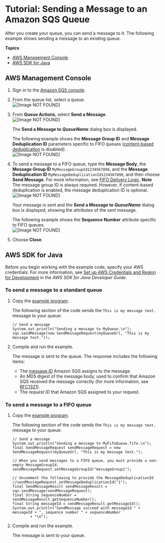 # Tutorial: Sending a Message to an Amazon SQS Queue<a name="sqs-send-message"></a>

After you create your queue, you can send a message to it\. The following example shows sending a message to an existing queue\.

**Topics**
+ [AWS Management Console](#send-message-console)
+ [AWS SDK for Java](#send-message-java)

## AWS Management Console<a name="send-message-console"></a>

1. Sign in to the [Amazon SQS console](https://console.aws.amazon.com/sqs/)\.

1. From the queue list, select a queue\.  
![\[Image NOT FOUND\]](http://docs.aws.amazon.com/AWSSimpleQueueService/latest/SQSDeveloperGuide/images/sqs-tutorials-sending-message-to-queue-select-queue.png)

1. From **Queue Actions**, select **Send a Message**\.  
![\[Image NOT FOUND\]](http://docs.aws.amazon.com/AWSSimpleQueueService/latest/SQSDeveloperGuide/images/sqs-tutorials-sending-message-to-queue-send-a-message.png)

   The **Send a Message to *QueueName*** dialog box is displayed\.

   The following example shows the **Message Group ID** and **Message Deduplication ID** parameters specific to FIFO queues \([content\-based deduplication](FIFO-queues.md#FIFO-queues-exactly-once-processing) is disabled\)\.  
![\[Image NOT FOUND\]](http://docs.aws.amazon.com/AWSSimpleQueueService/latest/SQSDeveloperGuide/images/sqs-tutorials-sending-message-to-queue-send-a-message-dialog-box.png)

1. To send a message to a FIFO queue, type the **Message Body**, the **Message Group ID** `MyMessageGroupId1234567890`, and the **Message Deduplication ID** `MyMessageDeduplicationId1234567890`, and then choose **Send Message**\. For more information, see [FIFO Delivery Logic](FIFO-queues.md#FIFO-queues-understanding-logic)\.
**Note**  
The message group ID is always required\. However, if content\-based deduplication is enabled, the message deduplication ID is optional\.  
![\[Image NOT FOUND\]](http://docs.aws.amazon.com/AWSSimpleQueueService/latest/SQSDeveloperGuide/images/sqs-tutorials-sending-message-to-queue-send-a-message-button-fifo.png)

   Your message is sent and the **Send a Message to *QueueName*** dialog box is displayed, showing the attributes of the sent message\.

   The following example shows the **Sequence Number** attribute specific to FIFO queues\.  
![\[Image NOT FOUND\]](http://docs.aws.amazon.com/AWSSimpleQueueService/latest/SQSDeveloperGuide/images/sqs-tutorials-sending-message-to-queue-send-a-message-message-attributes.png)

1. Choose **Close**\.

## AWS SDK for Java<a name="send-message-java"></a>

Before you begin working with the example code, specify your AWS credentials\. For more information, see [Set up AWS Credentials and Region for Development](http://docs.aws.amazon.com/sdk-for-java/v1/developer-guide/setup-credentials.html) in the *AWS SDK for Java Developer Guide*\.

### To send a message to a standard queue<a name="send-message-standard-queue"></a>

1. Copy the [example program](standard-queues-getting-started-java.md)\.

   The following section of the code sends the `This is my message text.` message to your queue:

   ```
   // Send a message
   System.out.println("Sending a message to MyQueue.\n");
   sqs.sendMessage(new SendMessageRequest(myQueueUrl, "This is my message text."));
   ```

1. Compile and run the example\.

   The message is sent to the queue\. The response includes the following items:
   + The [message ID](sqs-general-identifiers.md#message-id) Amazon SQS assigns to the message\.
   + An MD5 digest of the message body, used to confirm that Amazon SQS received the message correctly \(for more information, see [RFC1321](http://faqs.org/rfcs/rfc1321.html)\)\.
   + The *request ID* that Amazon SQS assigned to your request\.

### To send a message to a FIFO queue<a name="send-message-fifo-queue"></a>

1. Copy the [example program](FIFO-queues-getting-started-java.md)\.

   The following section of the code sends the `This is my message text.` message to your queue:

   ```
   // Send a message
   System.out.println("Sending a message to MyFifoQueue.fifo.\n");
   final SendMessageRequest sendMessageRequest = new SendMessageRequest(myQueueUrl, "This is my message text.");
   
   // When you send messages to a FIFO queue, you must provide a non-empty MessageGroupId.
   sendMessageRequest.setMessageGroupId("messageGroup1");
   
   // Uncomment the following to provide the MessageDeduplicationId
   //sendMessageRequest.setMessageDeduplicationId("1");
   final SendMessageResult sendMessageResult = sqs.sendMessage(sendMessageRequest);
   final String sequenceNumber = sendMessageResult.getSequenceNumber();
   final String messageId = sendMessageResult.getMessageId();
   System.out.println("SendMessage succeed with messageId " + messageId + ", sequence number " + sequenceNumber 
           + "\n");
   ```

1. Compile and run the example\.

   The message is sent to your queue\.